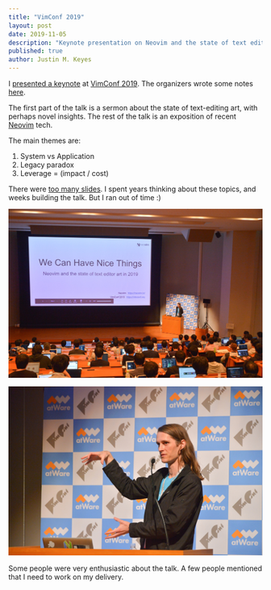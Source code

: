 ```yaml
---
title: "VimConf 2019"
layout: post
date: 2019-11-05
description: "Keynote presentation on Neovim and the state of text editing technology"
published: true
author: Justin M. Keyes
---
```


I [presented a keynote](https://youtu.be/Bt-vmPC_-Ho?t=23) at
[VimConf 2019](https://vimconf.org/2019/#menu-keynote-speakers).
The organizers wrote some notes [here](https://vimconf.wordpress.com/2019/11/21/vimconf-2019-is-over/).

The first part of the talk is a sermon about the state of text-editing art,
with perhaps novel insights. The rest of the talk is an exposition of recent
[Neovim](https://neovim.io/) tech.

The main themes are:

1. System vs Application
2. Legacy paradox
3. Leverage = (impact / cost)

There were [too many slides](https://vimconf.org/2019/slides/justin.pdf).
I spent years thinking about these topics, and weeks building the talk.  But
I ran out of time :)

![vimconf-keynote](/img/vimconf-justinmk-1.jpg)

![vimconf-keynote](/img/vimconf-justinmk-2.jpg)

Some people were very enthusiastic about the talk.  A few people mentioned that
I need to work on my delivery.

